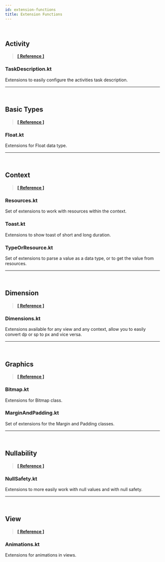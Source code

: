 ```yaml
---
id: extension-functions
title: Extension Functions
---
```


<br/>

## Activity 

> #### <a href="../reference/androidutils/com.jeovanimartinez.androidutils.extensions.activity/index.html" target="_blank"><b>[ Reference ]</b></a>

### TaskDescription.kt

Extensions to easily configure the activities task description.

---

<br/>





## Basic Types

> #### <a href="../reference/androidutils/com.jeovanimartinez.androidutils.extensions.basictypes/index.html" target="_blank"><b>[ Reference ]</b></a>

### Float.kt

Extensions for Float data type.

--- 

<br/>





## Context

> #### <a href="../reference/androidutils/com.jeovanimartinez.androidutils.extensions.context/index.html" target="_blank"><b>[ Reference ]</b></a>

### Resources.kt
 
Set of extensions to work with resources within the context.
 
### Toast.kt

Extensions to show toast of short and long duration.

### TypeOrResource.kt

Set of extensions to parse a value as a data type, or to get the value from resources.

---

<br/>





## Dimension

> #### <a href="../reference/androidutils/com.jeovanimartinez.androidutils.extensions.dimension/index.html" target="_blank"><b>[ Reference ]</b></a>

### Dimensions.kt

Extensions available for any view and any context, allow you to easily convert dp or sp to px and vice versa.

---

<br/>





## Graphics

> #### <a href="../reference/androidutils/com.jeovanimartinez.androidutils.extensions.graphics/index.html" target="_blank"><b>[ Reference ]</b></a>

### Bitmap.kt

Extensions for Bitmap class.

### MarginAndPadding.kt

Set of extensions for the Margin and Padding classes.

--- 

<br/>





## Nullability

> #### <a href="../reference/androidutils/com.jeovanimartinez.androidutils.extensions.nullability/index.html" target="_blank"><b>[ Reference ]</b></a>

### NullSafety.kt

Extensions to more easily work with null values and with null safety.

--- 

<br/>





## View

> #### <a href="../reference/androidutils/com.jeovanimartinez.androidutils.extensions.view/index.html" target="_blank"><b>[ Reference ]</b></a>

### Animations.kt
 
Extensions for animations in views.
